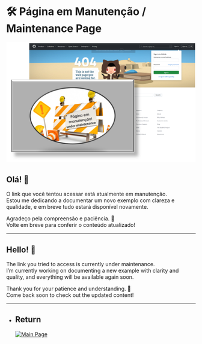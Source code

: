 # 🛠️ Página em Manutenção / Maintenance Page

![Imagem de manutenção](./manutencao.png)

## Olá! 👋  
O link que você tentou acessar está atualmente em manutenção.  
Estou me dedicando a documentar um novo exemplo com clareza e qualidade, e em breve tudo estará disponível novamente.  

Agradeço pela compreensão e paciência. 🙏  
Volte em breve para conferir o conteúdo atualizado!

---

## Hello! 👋  
The link you tried to access is currently under maintenance.  
I’m currently working on documenting a new example with clarity and quality, and everything will be available again soon.  

Thank you for your patience and understanding. 🙏  
Come back soon to check out the updated content!

---

- ## Return
  [![Main Page](https://img.shields.io/badge/Main-Page?style=for-the-badge&logo=github&logoColor=white)](https://github.com/alfecjo)
